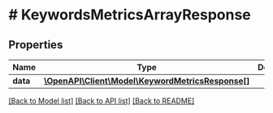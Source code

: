 # # KeywordsMetricsArrayResponse

## Properties

Name | Type | Description | Notes
------------ | ------------- | ------------- | -------------
**data** | [**\OpenAPI\Client\Model\KeywordMetricsResponse[]**](KeywordMetricsResponse.md) |  | [optional]

[[Back to Model list]](../../README.md#models) [[Back to API list]](../../README.md#endpoints) [[Back to README]](../../README.md)

